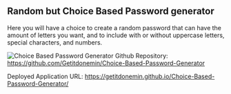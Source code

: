 ## Random but Choice Based Password generator
Here you will have a choice to create a random password that can have the amount of letters you want, and to include with or without uppercase letters, special characters, and numbers.

![Choice Based Password Generator](https://user-images.githubusercontent.com/107437104/178646370-4fe43b4b-13bb-420a-80dd-224cc6e65458.PNG)
Github Repository: https://github.com/Getitdonemin/Choice-Based-Password-Generator

Deployed Application URL: https://getitdonemin.github.io/Choice-Based-Password-Generator/

